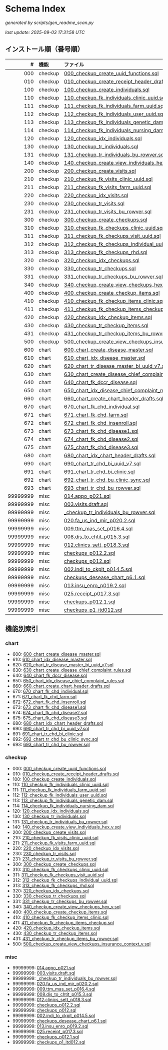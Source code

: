 # Schema Index

_generated by scripts/gen_readme_scan.py_

_last update: 2025-09-03 17:31:58 UTC_

## インストール順（番号順）

| # | 機能 | ファイル |
|---:|:---|:---|
| 000 | checkup | [000_checkup_create_uuid_functions.sql](patches/000_checkup_create_uuid_functions.sql) |
| 010 | checkup | [010_checkup_create_receipt_header_drafts.sql](patches/010_checkup_create_receipt_header_drafts.sql) |
| 100 | checkup | [100_checkup_create_individuals.sql](patches/100_checkup_create_individuals.sql) |
| 110 | checkup | [110_checkup_fk_individuals_clinic_uuid.sql](patches/110_checkup_fk_individuals_clinic_uuid.sql) |
| 111 | checkup | [111_checkup_fk_individuals_farm_uuid.sql](patches/111_checkup_fk_individuals_farm_uuid.sql) |
| 112 | checkup | [112_checkup_fk_individuals_user_uuid.sql](patches/112_checkup_fk_individuals_user_uuid.sql) |
| 113 | checkup | [113_checkup_fk_individuals_genetic_dam.sql](patches/113_checkup_fk_individuals_genetic_dam.sql) |
| 114 | checkup | [114_checkup_fk_individuals_nursing_dam.sql](patches/114_checkup_fk_individuals_nursing_dam.sql) |
| 120 | checkup | [120_checkup_idx_individuals.sql](patches/120_checkup_idx_individuals.sql) |
| 130 | checkup | [130_checkup_tr_individuals.sql](patches/130_checkup_tr_individuals.sql) |
| 131 | checkup | [131_checkup_tr_individuals_bu_rowver.sql](patches/131_checkup_tr_individuals_bu_rowver.sql) |
| 140 | checkup | [140_checkup_create_view_individuals_hex_v.sql](patches/140_checkup_create_view_individuals_hex_v.sql) |
| 200 | checkup | [200_checkup_create_visits.sql](patches/200_checkup_create_visits.sql) |
| 210 | checkup | [210_checkup_fk_visits_clinic_uuid.sql](patches/210_checkup_fk_visits_clinic_uuid.sql) |
| 211 | checkup | [211_checkup_fk_visits_farm_uuid.sql](patches/211_checkup_fk_visits_farm_uuid.sql) |
| 220 | checkup | [220_checkup_idx_visits.sql](patches/220_checkup_idx_visits.sql) |
| 230 | checkup | [230_checkup_tr_visits.sql](patches/230_checkup_tr_visits.sql) |
| 231 | checkup | [231_checkup_tr_visits_bu_rowver.sql](patches/231_checkup_tr_visits_bu_rowver.sql) |
| 300 | checkup | [300_checkup_create_checkups.sql](patches/300_checkup_create_checkups.sql) |
| 310 | checkup | [310_checkup_fk_checkups_clinic_uuid.sql](patches/310_checkup_fk_checkups_clinic_uuid.sql) |
| 311 | checkup | [311_checkup_fk_checkups_visit_uuid.sql](patches/311_checkup_fk_checkups_visit_uuid.sql) |
| 312 | checkup | [312_checkup_fk_checkups_individual_uuid.sql](patches/312_checkup_fk_checkups_individual_uuid.sql) |
| 313 | checkup | [313_checkup_fk_checkups_rhd.sql](patches/313_checkup_fk_checkups_rhd.sql) |
| 320 | checkup | [320_checkup_idx_checkups.sql](patches/320_checkup_idx_checkups.sql) |
| 330 | checkup | [330_checkup_tr_checkups.sql](patches/330_checkup_tr_checkups.sql) |
| 331 | checkup | [331_checkup_tr_checkups_bu_rowver.sql](patches/331_checkup_tr_checkups_bu_rowver.sql) |
| 340 | checkup | [340_checkup_create_view_checkups_hex_v.sql](patches/340_checkup_create_view_checkups_hex_v.sql) |
| 400 | checkup | [400_checkup_create_checkup_items.sql](patches/400_checkup_create_checkup_items.sql) |
| 410 | checkup | [410_checkup_fk_checkup_items_clinic.sql](patches/410_checkup_fk_checkup_items_clinic.sql) |
| 411 | checkup | [411_checkup_fk_checkup_items_checkup.sql](patches/411_checkup_fk_checkup_items_checkup.sql) |
| 420 | checkup | [420_checkup_idx_checkup_items.sql](patches/420_checkup_idx_checkup_items.sql) |
| 430 | checkup | [430_checkup_tr_checkup_items.sql](patches/430_checkup_tr_checkup_items.sql) |
| 431 | checkup | [431_checkup_tr_checkup_items_bu_rowver.sql](patches/431_checkup_tr_checkup_items_bu_rowver.sql) |
| 500 | checkup | [500_checkup_create_view_checkups_insurance_context_v.sql](patches/500_checkup_create_view_checkups_insurance_context_v.sql) |
| 600 | chart | [600_chart_create_disease_master.sql](patches/600_chart_create_disease_master.sql) |
| 610 | chart | [610_chart_idx_disease_master.sql](patches/610_chart_idx_disease_master.sql) |
| 620 | chart | [620_chart_tr_disease_master_bi_uuid_v7.sql](patches/620_chart_tr_disease_master_bi_uuid_v7.sql) |
| 630 | chart | [630_chart_create_disease_chief_complaint_rules.sql](patches/630_chart_create_disease_chief_complaint_rules.sql) |
| 640 | chart | [640_chart_fk_dccr_disease.sql](patches/640_chart_fk_dccr_disease.sql) |
| 650 | chart | [650_chart_idx_disease_chief_complaint_rules.sql](patches/650_chart_idx_disease_chief_complaint_rules.sql) |
| 660 | chart | [660_chart_create_chart_header_drafts.sql](patches/660_chart_create_chart_header_drafts.sql) |
| 670 | chart | [670_chart_fk_chd_individual.sql](patches/670_chart_fk_chd_individual.sql) |
| 671 | chart | [671_chart_fk_chd_farm.sql](patches/671_chart_fk_chd_farm.sql) |
| 672 | chart | [672_chart_fk_chd_insenroll.sql](patches/672_chart_fk_chd_insenroll.sql) |
| 673 | chart | [673_chart_fk_chd_disease1.sql](patches/673_chart_fk_chd_disease1.sql) |
| 674 | chart | [674_chart_fk_chd_disease2.sql](patches/674_chart_fk_chd_disease2.sql) |
| 675 | chart | [675_chart_fk_chd_disease3.sql](patches/675_chart_fk_chd_disease3.sql) |
| 680 | chart | [680_chart_idx_chart_header_drafts.sql](patches/680_chart_idx_chart_header_drafts.sql) |
| 690 | chart | [690_chart_tr_chd_bi_uuid_v7.sql](patches/690_chart_tr_chd_bi_uuid_v7.sql) |
| 691 | chart | [691_chart_tr_chd_bi_clinic.sql](patches/691_chart_tr_chd_bi_clinic.sql) |
| 692 | chart | [692_chart_tr_chd_bu_clinic_sync.sql](patches/692_chart_tr_chd_bu_clinic_sync.sql) |
| 693 | chart | [693_chart_tr_chd_bu_rowver.sql](patches/693_chart_tr_chd_bu_rowver.sql) |
| 99999999 | misc | [014.appo_p021.sql](patches/014.appo_p021.sql) |
| 99999999 | misc | [003.visits.draft.sql](patches/003.visits.draft.sql) |
| 99999999 | misc | [_checkup_tr_individuals_bu_rowver.sql](patches/_checkup_tr_individuals_bu_rowver.sql) |
| 99999999 | misc | [020.fa_us_ind_mir_p020.2.sql](patches/020.fa_us_ind_mir_p020.2.sql) |
| 99999999 | misc | [009.ttm_mas_set_p016.4.sql](patches/009.ttm_mas_set_p016.4.sql) |
| 99999999 | misc | [008.dis_to_chtit_p015.3.sql](patches/008.dis_to_chtit_p015.3.sql) |
| 99999999 | misc | [012.clinics_sett_p018.3.sql](patches/012.clinics_sett_p018.3.sql) |
| 99999999 | misc | [checkups_p012.2.sql](patches/checkups_p012.2.sql) |
| 99999999 | misc | [checkups_p012.sql](patches/checkups_p012.sql) |
| 99999999 | misc | [002.indi_to_ckpit_p014.5.sql](patches/002.indi_to_ckpit_p014.5.sql) |
| 99999999 | misc | [checkups_desease_chart_p6.1.sql](patches/checkups_desease_chart_p6.1.sql) |
| 99999999 | misc | [013.insu_enro_p019.2.sql](patches/013.insu_enro_p019.2.sql) |
| 99999999 | misc | [025.receipt_p017.3.sql](patches/025.receipt_p017.3.sql) |
| 99999999 | misc | [checkups_p012.1.sql](patches/checkups_p012.1.sql) |
| 99999999 | misc | [checkups_p1_itd012.sql](patches/checkups_p1_itd012.sql) |

## 機能別索引

### chart
- 600: [600_chart_create_disease_master.sql](patches/600_chart_create_disease_master.sql)
- 610: [610_chart_idx_disease_master.sql](patches/610_chart_idx_disease_master.sql)
- 620: [620_chart_tr_disease_master_bi_uuid_v7.sql](patches/620_chart_tr_disease_master_bi_uuid_v7.sql)
- 630: [630_chart_create_disease_chief_complaint_rules.sql](patches/630_chart_create_disease_chief_complaint_rules.sql)
- 640: [640_chart_fk_dccr_disease.sql](patches/640_chart_fk_dccr_disease.sql)
- 650: [650_chart_idx_disease_chief_complaint_rules.sql](patches/650_chart_idx_disease_chief_complaint_rules.sql)
- 660: [660_chart_create_chart_header_drafts.sql](patches/660_chart_create_chart_header_drafts.sql)
- 670: [670_chart_fk_chd_individual.sql](patches/670_chart_fk_chd_individual.sql)
- 671: [671_chart_fk_chd_farm.sql](patches/671_chart_fk_chd_farm.sql)
- 672: [672_chart_fk_chd_insenroll.sql](patches/672_chart_fk_chd_insenroll.sql)
- 673: [673_chart_fk_chd_disease1.sql](patches/673_chart_fk_chd_disease1.sql)
- 674: [674_chart_fk_chd_disease2.sql](patches/674_chart_fk_chd_disease2.sql)
- 675: [675_chart_fk_chd_disease3.sql](patches/675_chart_fk_chd_disease3.sql)
- 680: [680_chart_idx_chart_header_drafts.sql](patches/680_chart_idx_chart_header_drafts.sql)
- 690: [690_chart_tr_chd_bi_uuid_v7.sql](patches/690_chart_tr_chd_bi_uuid_v7.sql)
- 691: [691_chart_tr_chd_bi_clinic.sql](patches/691_chart_tr_chd_bi_clinic.sql)
- 692: [692_chart_tr_chd_bu_clinic_sync.sql](patches/692_chart_tr_chd_bu_clinic_sync.sql)
- 693: [693_chart_tr_chd_bu_rowver.sql](patches/693_chart_tr_chd_bu_rowver.sql)

### checkup
- 000: [000_checkup_create_uuid_functions.sql](patches/000_checkup_create_uuid_functions.sql)
- 010: [010_checkup_create_receipt_header_drafts.sql](patches/010_checkup_create_receipt_header_drafts.sql)
- 100: [100_checkup_create_individuals.sql](patches/100_checkup_create_individuals.sql)
- 110: [110_checkup_fk_individuals_clinic_uuid.sql](patches/110_checkup_fk_individuals_clinic_uuid.sql)
- 111: [111_checkup_fk_individuals_farm_uuid.sql](patches/111_checkup_fk_individuals_farm_uuid.sql)
- 112: [112_checkup_fk_individuals_user_uuid.sql](patches/112_checkup_fk_individuals_user_uuid.sql)
- 113: [113_checkup_fk_individuals_genetic_dam.sql](patches/113_checkup_fk_individuals_genetic_dam.sql)
- 114: [114_checkup_fk_individuals_nursing_dam.sql](patches/114_checkup_fk_individuals_nursing_dam.sql)
- 120: [120_checkup_idx_individuals.sql](patches/120_checkup_idx_individuals.sql)
- 130: [130_checkup_tr_individuals.sql](patches/130_checkup_tr_individuals.sql)
- 131: [131_checkup_tr_individuals_bu_rowver.sql](patches/131_checkup_tr_individuals_bu_rowver.sql)
- 140: [140_checkup_create_view_individuals_hex_v.sql](patches/140_checkup_create_view_individuals_hex_v.sql)
- 200: [200_checkup_create_visits.sql](patches/200_checkup_create_visits.sql)
- 210: [210_checkup_fk_visits_clinic_uuid.sql](patches/210_checkup_fk_visits_clinic_uuid.sql)
- 211: [211_checkup_fk_visits_farm_uuid.sql](patches/211_checkup_fk_visits_farm_uuid.sql)
- 220: [220_checkup_idx_visits.sql](patches/220_checkup_idx_visits.sql)
- 230: [230_checkup_tr_visits.sql](patches/230_checkup_tr_visits.sql)
- 231: [231_checkup_tr_visits_bu_rowver.sql](patches/231_checkup_tr_visits_bu_rowver.sql)
- 300: [300_checkup_create_checkups.sql](patches/300_checkup_create_checkups.sql)
- 310: [310_checkup_fk_checkups_clinic_uuid.sql](patches/310_checkup_fk_checkups_clinic_uuid.sql)
- 311: [311_checkup_fk_checkups_visit_uuid.sql](patches/311_checkup_fk_checkups_visit_uuid.sql)
- 312: [312_checkup_fk_checkups_individual_uuid.sql](patches/312_checkup_fk_checkups_individual_uuid.sql)
- 313: [313_checkup_fk_checkups_rhd.sql](patches/313_checkup_fk_checkups_rhd.sql)
- 320: [320_checkup_idx_checkups.sql](patches/320_checkup_idx_checkups.sql)
- 330: [330_checkup_tr_checkups.sql](patches/330_checkup_tr_checkups.sql)
- 331: [331_checkup_tr_checkups_bu_rowver.sql](patches/331_checkup_tr_checkups_bu_rowver.sql)
- 340: [340_checkup_create_view_checkups_hex_v.sql](patches/340_checkup_create_view_checkups_hex_v.sql)
- 400: [400_checkup_create_checkup_items.sql](patches/400_checkup_create_checkup_items.sql)
- 410: [410_checkup_fk_checkup_items_clinic.sql](patches/410_checkup_fk_checkup_items_clinic.sql)
- 411: [411_checkup_fk_checkup_items_checkup.sql](patches/411_checkup_fk_checkup_items_checkup.sql)
- 420: [420_checkup_idx_checkup_items.sql](patches/420_checkup_idx_checkup_items.sql)
- 430: [430_checkup_tr_checkup_items.sql](patches/430_checkup_tr_checkup_items.sql)
- 431: [431_checkup_tr_checkup_items_bu_rowver.sql](patches/431_checkup_tr_checkup_items_bu_rowver.sql)
- 500: [500_checkup_create_view_checkups_insurance_context_v.sql](patches/500_checkup_create_view_checkups_insurance_context_v.sql)

### misc
- 99999999: [014.appo_p021.sql](patches/014.appo_p021.sql)
- 99999999: [003.visits.draft.sql](patches/003.visits.draft.sql)
- 99999999: [_checkup_tr_individuals_bu_rowver.sql](patches/_checkup_tr_individuals_bu_rowver.sql)
- 99999999: [020.fa_us_ind_mir_p020.2.sql](patches/020.fa_us_ind_mir_p020.2.sql)
- 99999999: [009.ttm_mas_set_p016.4.sql](patches/009.ttm_mas_set_p016.4.sql)
- 99999999: [008.dis_to_chtit_p015.3.sql](patches/008.dis_to_chtit_p015.3.sql)
- 99999999: [012.clinics_sett_p018.3.sql](patches/012.clinics_sett_p018.3.sql)
- 99999999: [checkups_p012.2.sql](patches/checkups_p012.2.sql)
- 99999999: [checkups_p012.sql](patches/checkups_p012.sql)
- 99999999: [002.indi_to_ckpit_p014.5.sql](patches/002.indi_to_ckpit_p014.5.sql)
- 99999999: [checkups_desease_chart_p6.1.sql](patches/checkups_desease_chart_p6.1.sql)
- 99999999: [013.insu_enro_p019.2.sql](patches/013.insu_enro_p019.2.sql)
- 99999999: [025.receipt_p017.3.sql](patches/025.receipt_p017.3.sql)
- 99999999: [checkups_p012.1.sql](patches/checkups_p012.1.sql)
- 99999999: [checkups_p1_itd012.sql](patches/checkups_p1_itd012.sql)

